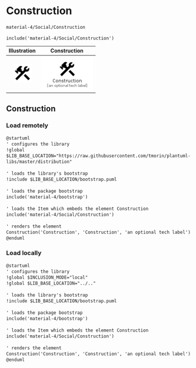 # Construction


```text
material-4/Social/Construction
```

```text
include('material-4/Social/Construction')
```



| Illustration | Construction |
| :---: | :---: |
| ![illustration for Illustration](../../material-4/Social/Construction.png) | ![illustration for Construction](../../material-4/Social/Construction.Local.png) |




## Construction

### Load remotely
```plantuml
@startuml
' configures the library
!global $LIB_BASE_LOCATION="https://raw.githubusercontent.com/tmorin/plantuml-libs/master/distribution"

' loads the library's bootstrap
!include $LIB_BASE_LOCATION/bootstrap.puml

' loads the package bootstrap
include('material-4/bootstrap')

' loads the Item which embeds the element Construction
include('material-4/Social/Construction')

' renders the element
Construction('Construction', 'Construction', 'an optional tech label')
@enduml
```

### Load locally
```plantuml
@startuml
' configures the library
!global $INCLUSION_MODE="local"
!global $LIB_BASE_LOCATION="../.."

' loads the library's bootstrap
!include $LIB_BASE_LOCATION/bootstrap.puml

' loads the package bootstrap
include('material-4/bootstrap')

' loads the Item which embeds the element Construction
include('material-4/Social/Construction')

' renders the element
Construction('Construction', 'Construction', 'an optional tech label')
@enduml
```

